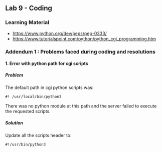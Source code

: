 ## Lab 9  - Coding

### Learning Material

* https://www.python.org/dev/peps/pep-0333/
* https://www.tutorialspoint.com/python/python_cgi_programming.htm

### Addendum 1 : Problems faced during coding and resolutions

#### 1. Error with python path for cgi scripts

##### Problem

The default path in cgi python scripts was:
```
#! /usr/local/bin/python3
```
There was no python module at this path and the server failed to execute the requested scripts.

##### Solution

Update all the scripts header to:
```
#!/usr/bin/python3
```
